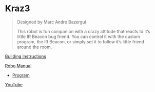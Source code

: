 # Kraz3

> Designed by Marc Andre Bazergui
> 
> This robot is fun companion with a crazy attitude that reacts to it’s little IR Beacon bug friend. You can control it with the custom program, the IR Beacon, or simply set it to follow it’s little friend around the room.

[Building Instructions](https://www.lego.com/cdn/cs/set/assets/blt5fb1f3a1f49f29b7/KRAZ3.pdf)

[Robo Manual](https://robomanuals.com/product/kraz3)
- [Program](https://drive.google.com/file/d/1yKAfQv2YoExGQiHJxoU5e25xKp1IO7hL/view)

[YouTube](https://www.youtube.com/watch?v=1GD0k_VaKM4)
